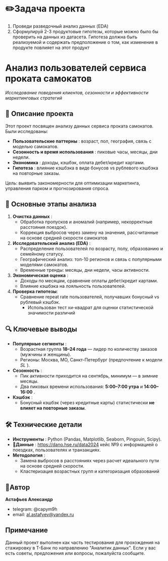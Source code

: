 # ✏️Задача проекта
1. Проведи разведочный анализ данных (EDA) 
2.  Сформулируй 2-3 продуктовые гипотезы, которые можно было бы проверить на данных из датасета. Гипотеза должна быть реализуемой и содержать предположение о том, как изменение в продукте повлияет на этот продукт
# Анализ пользователей сервиса проката самокатов
_Исследование поведения клиентов, сезонности и эффективности маркетинговых стратегий_
## 📌 Описание проекта
Этот проект посвящен  анализу данных сервиса проката самокатов. 
Были исследованы:
- **Пользовательские паттерны** : возраст, пол, география, связь с моделью самокатов.
- **Сезонность и время использования** : пиковые часы, месяцы, дни недели.
- **Экономика** : доходы, кэшбэк, оплата дебет/кредит картами.
- **Гипотеза** : влияние кэшбэка в виде бонусов vs рублевого кэшбэка на повторные заказы.

Цель: выявить закономерности для оптимизации маркетинга, управления парком и прогнозирования спроса.
## 🧪 Основные этапы анализа
1. **Очистка данных** :
    - Обработка пропусков и аномалий (например, некорректные расстояния поездок).
    - Коррекция выбросов через замену на значения, рассчитанные на основе средней скорости самокатов
2. **Исследовательский анализ (EDA)** :
    - Распределение пользователей по возрасту, полу, образованию и семейному статусу.
    - Географический анализ: топ-10 регионов и связь с популярными моделями самокатов.
    - Временные тренды: месяцы, дни недели, часы активности.
3. **Экономическая оценка** :
    - Доходы по месяцам, сравнение оплаты дебет/кредит картами.
    - Влияние кэшбэка на лояльность пользователей.
4. **Проверка гипотезы**:
    - Сравнение repeat rate пользователей, получавших бонусный vs рублевый кэшбэк.
	    - Использован тест хи-квадрат для оценки статистической значимости различий
## 🔍 Ключевые выводы
- **Популярные сегменты** :
    - Возрастная группа **18–24 года** — лидер по количеству заказов (мужчины и женщины).
    - Регионы: Москва, МО, Санкт-Петербург (предпочтение к модели _SL_ ).
- **Сезонность** :
    - Пик активности приходится на сентябрь, минимум — в зимние месяцы.
    - Два пиковых времени использования: **5:00–7:00 утра** и **14:00–16:00** .
- **Кэшбэк** :
    - Бонусный кэшбэк (через кредитные карты) статистически **не влияет на повторные заказы**.

## 🛠️ Технические детали
- **Инструменты** : Python (Pandas, Matplotlib, Seaborn, Pingouin, Scipy).
- 🔗**Данные** : https://dano.hse.ru/data2024 кейс №9 с информацией о поездках, пользователях и транзакциях.
- **Методология** :
    - Замена выбросов в расстояниях через расчет идеального пути на основе средней скорости.
    - Кластеризация возрастных групп и категоризация образований
## 👋Автор
**Астафьев Александр**
- telegram: @capym9h
- email: al.astafyev@yandex.ru
## Примечание
Данный проект выполнен как часть тестирования для прохождения на стажировку в Т-Банк по направлению "Аналитик данных".
Если у вас есть советы, предложения или вопросы, пожалуйста сообщите.
